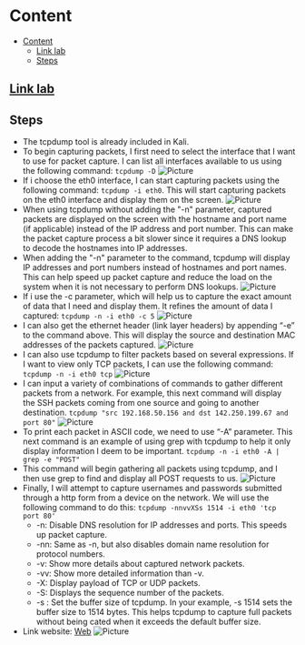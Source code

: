 # Content

- [Content](#content)
  - [Link lab](#link-lab)
  - [Steps](#steps)
  
## [Link lab](https://www.101labs.net/comptia-security/lab-51-packet-capture-with-tcpdump)

## Steps

- The tcpdump tool is already included in Kali.
- To begin capturing packets, I first need to select the interface that I want to use for packet capture. I can list all interfaces available to us using the following command: `tcpdump -D`
  ![Picture](../Tcpdump/Image/1.png)
- If i choose the eth0 interface, I can start capturing packets using the following command: `tcpdump -i eth0`. This will start capturing packets on the eth0 interface and display them on the screen.
  ![Picture](../Tcpdump/Image/2.png)
- When using tcpdump without adding the "-n" parameter, captured packets are displayed on the screen with the hostname and port name (if applicable) instead of the IP address and port number. This can make the packet capture process a bit slower since it requires a DNS lookup to decode the hostnames into IP addresses.
- When adding the "-n" parameter to the command, tcpdump will display IP addresses and port numbers instead of hostnames and port names. This can help speed up packet capture and reduce the load on the system when it is not necessary to perform DNS lookups.
  ![Picture](../Tcpdump/Image/3.png)
- If i use the -c parameter, which will help us to capture the exact amount of data that I need and display them. It refines the amount of data I captured: `tcpdump -n -i eth0 -c 5`
  ![Picture](../Tcpdump/Image/4.png)
- I can also get the ethernet header (link layer headers) by appending “-e” to the command above. This will display the source and destination MAC addresses of the packets captured.
  ![Picture](../Tcpdump/Image/5.png)
- I can also use tcpdump to filter packets based on several expressions. If I want to view only TCP packets, I can use the following command: `tcpdump -n -i eth0 tcp`
  ![Picture](../Tcpdump/Image/6.png)
- I can input a variety of combinations of commands to gather different packets from a network. For example, this next command will display the SSH packets coming from one source and going to another destination. `tcpdump "src 192.168.50.156 and dst 142.250.199.67 and port 80"`
  ![Picture](../Tcpdump/Image/7.png)
- To print each packet in ASCII code, we need to use “-A” parameter. This next command is an example of using grep with tcpdump to help it only display information I deem to be important. `tcpdump -n -i eth0 -A | grep -e "POST"`
- This command will begin gathering all packets using tcpdump, and I then use grep to find and display all POST requests to us.
  ![Picture](../Tcpdump/Image/8.png)
- Finally, I will attempt to capture usernames and passwords submitted through a http form from a device on the network. We will use the following command to do this:
  `tcpdump -nnvvXSs 1514 -i eth0 'tcp port 80'`
  - -n: Disable DNS resolution for IP addresses and ports. This speeds up packet capture.
  - -nn: Same as -n, but also disables domain name resolution for protocol numbers.
  - -v: Show more details about captured network packets.
  - -vv: Show more detailed information than -v.
  - -X: Display payload of TCP or UDP packets.
  - -S: Displays the sequence number of the packets.
  - -s : Set the buffer size of tcpdump. In your example, -s 1514 sets the buffer size to 1514 bytes. This helps tcpdump to capture full packets without being cated when it exceeds the default buffer size.
- Link website: [Web](http://testphp.vulnweb.com/login.php)
  ![Picture](../Tcpdump/Image/9.png)